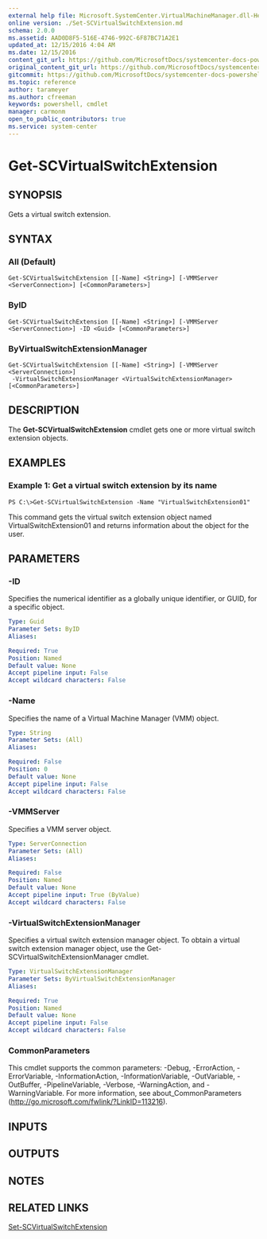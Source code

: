 ```yaml
---
external help file: Microsoft.SystemCenter.VirtualMachineManager.dll-Help.xml
online version: ./Set-SCVirtualSwitchExtension.md
schema: 2.0.0
ms.assetid: AAD0D8F5-516E-4746-992C-6F87BC71A2E1
updated_at: 12/15/2016 4:04 AM
ms.date: 12/15/2016
content_git_url: https://github.com/MicrosoftDocs/systemcenter-docs-powershell/blob/master/systemcenter-cmdlets/SystemCenter2016/VirtualMachineManager/vlatest/Get-SCVirtualSwitchExtension.md
original_content_git_url: https://github.com/MicrosoftDocs/systemcenter-docs-powershell/blob/master/systemcenter-cmdlets/SystemCenter2016/VirtualMachineManager/vlatest/Get-SCVirtualSwitchExtension.md
gitcommit: https://github.com/MicrosoftDocs/systemcenter-docs-powershell/blob/7df4508c7b907a214e6a8eca76037b06065ef078/systemcenter-cmdlets/SystemCenter2016/VirtualMachineManager/vlatest/Get-SCVirtualSwitchExtension.md
ms.topic: reference
author: tarameyer
ms.author: cfreeman
keywords: powershell, cmdlet
manager: carmonm
open_to_public_contributors: true
ms.service: system-center
---
```


# Get-SCVirtualSwitchExtension

## SYNOPSIS
Gets a virtual switch extension.

## SYNTAX

### All (Default)
```
Get-SCVirtualSwitchExtension [[-Name] <String>] [-VMMServer <ServerConnection>] [<CommonParameters>]
```

### ByID
```
Get-SCVirtualSwitchExtension [[-Name] <String>] [-VMMServer <ServerConnection>] -ID <Guid> [<CommonParameters>]
```

### ByVirtualSwitchExtensionManager
```
Get-SCVirtualSwitchExtension [[-Name] <String>] [-VMMServer <ServerConnection>]
 -VirtualSwitchExtensionManager <VirtualSwitchExtensionManager> [<CommonParameters>]
```

## DESCRIPTION
The **Get-SCVirtualSwitchExtension** cmdlet gets one or more virtual switch extension objects.

## EXAMPLES

### Example 1: Get a virtual switch extension by its name
```
PS C:\>Get-SCVirtualSwitchExtension -Name "VirtualSwitchExtension01"
```

This command gets the virtual switch extension object named VirtualSwitchExtension01 and returns information about the object for the user.

## PARAMETERS

### -ID
Specifies the numerical identifier as a globally unique identifier, or GUID, for a specific object.

```yaml
Type: Guid
Parameter Sets: ByID
Aliases: 

Required: True
Position: Named
Default value: None
Accept pipeline input: False
Accept wildcard characters: False
```

### -Name
Specifies the name of a Virtual Machine Manager (VMM) object.

```yaml
Type: String
Parameter Sets: (All)
Aliases: 

Required: False
Position: 0
Default value: None
Accept pipeline input: False
Accept wildcard characters: False
```

### -VMMServer
Specifies a VMM server object.

```yaml
Type: ServerConnection
Parameter Sets: (All)
Aliases: 

Required: False
Position: Named
Default value: None
Accept pipeline input: True (ByValue)
Accept wildcard characters: False
```

### -VirtualSwitchExtensionManager
Specifies a virtual switch extension manager object.
To obtain a virtual switch extension manager object, use the Get-SCVirtualSwitchExtensionManager cmdlet.

```yaml
Type: VirtualSwitchExtensionManager
Parameter Sets: ByVirtualSwitchExtensionManager
Aliases: 

Required: True
Position: Named
Default value: None
Accept pipeline input: False
Accept wildcard characters: False
```

### CommonParameters
This cmdlet supports the common parameters: -Debug, -ErrorAction, -ErrorVariable, -InformationAction, -InformationVariable, -OutVariable, -OutBuffer, -PipelineVariable, -Verbose, -WarningAction, and -WarningVariable. For more information, see about_CommonParameters (http://go.microsoft.com/fwlink/?LinkID=113216).

## INPUTS

## OUTPUTS

## NOTES

## RELATED LINKS

[Set-SCVirtualSwitchExtension](xref:SystemCenter2016/VirtualMachineManager/vlatest/Set-SCVirtualSwitchExtension.md)

